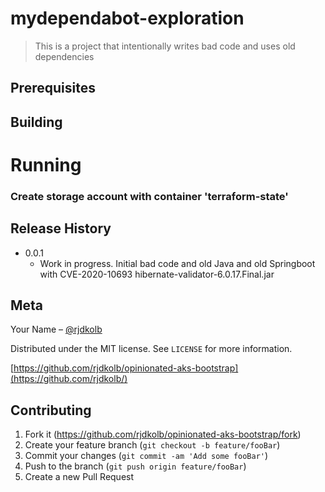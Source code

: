 # mydependabot-exploration
> This is a project that intentionally writes bad code and uses old dependencies


## Prerequisites



## Building


# Running

### Create storage account with container 'terraform-state'

## Release History

* 0.0.1
    * Work in progress. Initial bad code and old Java and old Springboot with CVE-2020-10693 hibernate-validator-6.0.17.Final.jar

## Meta

Your Name – [@rjdkolb](https://twitter.com/rjdkolb)

Distributed under the MIT license. See ``LICENSE`` for more information.

[https://github.com/rjdkolb/opinionated-aks-bootstrap](https://github.com/rjdkolb/)

## Contributing

1. Fork it (<https://github.com/rjdkolb/opinionated-aks-bootstrap/fork>)
2. Create your feature branch (`git checkout -b feature/fooBar`)
3. Commit your changes (`git commit -am 'Add some fooBar'`)
4. Push to the branch (`git push origin feature/fooBar`)
5. Create a new Pull Request


